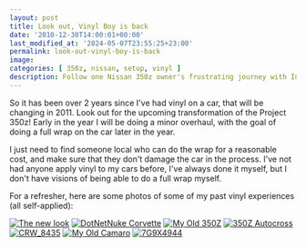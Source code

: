 ```yaml
---
layout: post
title: Look out, Vinyl Boy is back
date: '2010-12-30T14:00:01+00:00'
last_modified_at: '2024-05-07T23:55:25+23:00'
permalink: look-out-vinyl-boy-is-back
image:
categories: [ 350z, nissan, setup, vinyl ]
description: Follow one Nissan 350z owner's frustrating journey with Injen Systems' customer service, ending in a satisfactory resolution.
---
```


So it has been over 2 years since I've had vinyl on a car, that will be changing in 2011. Look out for the upcoming transformation of the Project 350z! Early in the year I will be doing a minor overhaul, with the goal of doing a full wrap on the car later in the year.

I just need to find someone local who can do the wrap for a reasonable cost, and make sure that they don't damage the car in the process. I've not had anyone apply vinyl to my cars before, I've always done it myself, but I don't have visions of being able to do a full wrap myself.

For a refresher, here are some photos of some of my past vinyl experiences (all self-applied):

[![The new look](https://farm4.static.flickr.com/3182/2768918509_72f218deef_t.jpg)](https://www.flickr.com/photos/chammond/2768918509/)
[![DotNetNuke Corvette](https://farm3.static.flickr.com/2402/2291945232_3f7d42f74a_t.jpg)](https://www.flickr.com/photos/chammond/2291945232/)
[![My Old 350Z](https://farm2.static.flickr.com/1207/1282983712_98de77fd22_t.jpg)](https://www.flickr.com/photos/chammond/1282983712/)
[![350Z Autocross](https://farm4.static.flickr.com/3261/3257269658_078fbcd902_t.jpg)](https://www.flickr.com/photos/chammond/3257269658/)
[![CRW_8435](https://farm3.static.flickr.com/2520/4116230997_ebe11d2719_t.jpg)](https://www.flickr.com/photos/chammond/4116230997/)
[![My Old Camaro](https://farm3.static.flickr.com/2232/2063988267_51055763a0_t.jpg)](https://www.flickr.com/photos/chammond/2063988267/)
[![7G9X4944](https://farm3.static.flickr.com/2659/4142941262_30e670dbc7_t.jpg)](https://www.flickr.com/photos/chammond/4142941262/)

